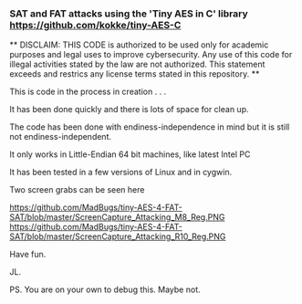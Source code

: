 ### SAT and FAT attacks using the 'Tiny AES in C' library https://github.com/kokke/tiny-AES-C

** DISCLAIM: THIS CODE is authorized to be used only for academic purposes and legal uses
   to improve cybersecurity. Any use of this code for illegal activities stated by the law are not
   authorized. This statement exceeds and restrics any license terms stated in this repository. **

This is code in the process in creation . . .

It has been done quickly and there is lots of space for clean up.

The code has been done with endiness-independence in mind but it is still not endiness-independent. 

It only works in Little-Endian 64 bit machines, like latest Intel PC

It has been tested in a few versions of Linux and in cygwin.

Two screen grabs can be seen here

https://github.com/MadBugs/tiny-AES-4-FAT-SAT/blob/master/ScreenCapture_Attacking_M8_Reg.PNG
https://github.com/MadBugs/tiny-AES-4-FAT-SAT/blob/master/ScreenCapture_Attacking_R10_Reg.PNG

Have fun.

JL.

PS. You are on your own to debug this. Maybe not.

